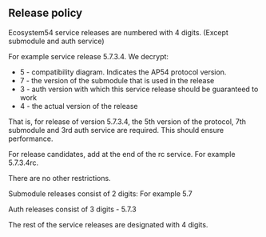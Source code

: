 ## Release policy

Ecosystem54 service releases are numbered with 4 digits. (Except submodule and auth service)

For example service release 5.7.3.4. We decrypt:
- 5 - compatibility diagram. Indicates the AP54 protocol version.
- 7 - the version of the submodule that is used in the release
- 3 - auth version with which this service release should be guaranteed to work
- 4 - the actual version of the release

That is, for release of version 5.7.3.4, the 5th version of the protocol, 7th submodule and 3rd auth service are required. This should ensure performance.

For release candidates, add at the end of the rc service. For example 5.7.3.4rc.

There are no other restrictions.

Submodule releases consist of 2 digits:
For example 5.7

Auth releases consist of 3 digits - 5.7.3

The rest of the service releases are designated with 4 digits.